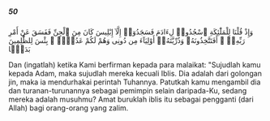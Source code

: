 ##### 50

<span class="ayah">وَإِذْ قُلْنَا لِلْمَلَٰٓئِكَةِ ٱسْجُدُوا۟ لِءَادَمَ فَسَجَدُوٓا۟ إِلَّآ إِبْلِيسَ كَانَ مِنَ ٱلْجِنِّ فَفَسَقَ عَنْ أَمْرِ رَبِّهِۦٓ ۗ أَفَتَتَّخِذُونَهُۥ وَذُرِّيَّتَهُۥٓ أَوْلِيَآءَ مِن دُونِى وَهُمْ لَكُمْ عَدُوٌّۢ ۚ بِئْسَ لِلظَّٰلِمِينَ بَدَلًۭا</span>

<span class="ayah_translation">Dan (ingatlah) ketika Kami berfirman kepada para malaikat: "Sujudlah kamu kepada Adam, maka sujudlah mereka kecuali Iblis. Dia adalah dari golongan jin, maka ia mendurhakai perintah Tuhannya. Patutkah kamu mengambil dia dan turanan-turunannya sebagai pemimpin selain daripada-Ku, sedang mereka adalah musuhmu? Amat buruklah iblis itu sebagai pengganti (dari Allah) bagi orang-orang yang zalim.</span>
